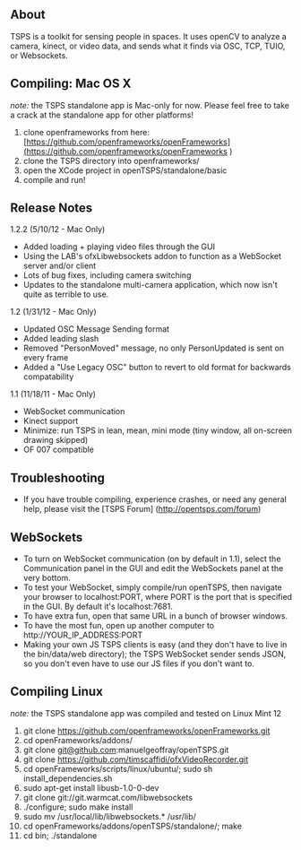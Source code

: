 About
------------
TSPS is a toolkit for sensing people in spaces. It uses openCV to analyze a camera, kinect, or video data, and sends what it finds via OSC, TCP, TUIO, or Websockets. 

Compiling: Mac OS X
------------
*note:* the TSPS standalone app is Mac-only for now. Please feel free to take a 
crack at the standalone app for other platforms!

1. clone openframeworks from here: [https://github.com/openframeworks/openFrameworks](https://github.com/openframeworks/openFrameworks )
2. clone the TSPS directory into openframeworks/
3. open the XCode project in openTSPS/standalone/basic
4. compile and run!

Release Notes
------------
1.2.2 (5/10/12 - Mac Only)
* Added loading + playing video files through the GUI
* Using the LAB's ofxLibwebsockets addon to function as a WebSocket server and/or client
* Lots of bug fixes, including camera switching
* Updates to the standalone multi-camera application, which now isn't quite as terrible to use.

1.2 (1/31/12 - Mac Only)

* Updated OSC Message Sending format
* Added leading slash 
* Removed "PersonMoved" message, no only PersonUpdated is sent on every frame
* Added a "Use Legacy OSC" button to revert to old format for backwards compatability

1.1 (11/18/11 - Mac Only)

* WebSocket communication
* Kinect support
* Minimize: run TSPS in lean, mean, mini mode (tiny window, all on-screen drawing skipped)
* OF 007 compatible

Troubleshooting
------------
* If you have trouble compiling, experience crashes, or need any general help, please visit the [TSPS Forum] (http://opentsps.com/forum)

WebSockets
------------

* To turn on WebSocket communication (on by default in 1.1), select the Communication panel in the GUI and edit the WebSockets panel at the very bottom.
* To test your WebSocket, simply compile/run openTSPS, then navigate your browser to localhost:PORT, where PORT is the port that is specified in the GUI. By default it's localhost:7681.
* To have extra fun, open that same URL in a bunch of browser windows.
* To have the most fun, open up another computer to http://YOUR_IP_ADDRESS:PORT
* Making your own JS TSPS clients is easy (and they don't have to live in the bin/data/web directory); the TSPS WebSocket sender sends JSON, so you don't even have to use our JS files if you don't want to.

Compiling Linux
------------
*note:* the TSPS standalone app was compiled and tested on Linux Mint 12

1. git clone https://github.com/openframeworks/openFrameworks.git
2. cd openFrameworks/addons/ 
3. git clone git@github.com:manuelgeoffray/openTSPS.git
4. git clone https://github.com/timscaffidi/ofxVideoRecorder.git
5. cd openFrameworks/scripts/linux/ubuntu/; sudo sh install_dependencies.sh
6. sudo apt-get install libusb-1.0-0-dev
7. git clone git://git.warmcat.com/libwebsockets
8. ./configure; sudo make install
9. sudo mv /usr/local/lib/libwebsockets.* /usr/lib/
10. cd openFrameworks/addons/openTSPS/standalone/; make
11. cd bin; ./standalone
